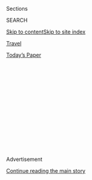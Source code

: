 <div id="app">

<div>

<div>

<div>

<div class="NYTAppHideMasthead css-1q2w90k e1suatyy0">

<div class="section css-ui9rw0 e1suatyy2">

<div class="css-eph4ug er09x8g0">

<div class="css-6n7j50">

</div>

<span class="css-1dv1kvn">Sections</span>

<div class="css-10488qs">

<span class="css-1dv1kvn">SEARCH</span>

</div>

[Skip to content](#site-content)[Skip to site
index](#site-index)

</div>

<div id="masthead-section-label" class="css-1wr3we4 eaxe0e00">

[Travel](https://www.nytimes3xbfgragh.onion/section/travel)

</div>

<div class="css-10698na e1huz5gh0">

</div>

</div>

<div id="masthead-bar-one" class="section hasLinks css-15hmgas e1csuq9d3">

<div class="css-uqyvli e1csuq9d0">

</div>

<div class="css-1uqjmks e1csuq9d1">

</div>

<div class="css-9e9ivx">

[](https://myaccount.nytimes3xbfgragh.onion/auth/login?response_type=cookie&client_id=vi)

</div>

<div class="css-1bvtpon e1csuq9d2">

[Today’s
Paper](https://www.nytimes3xbfgragh.onion/section/todayspaper)

</div>

</div>

</div>

</div>

<div data-aria-hidden="false">

<div id="site-content" data-role="main">

<div>

<div class="css-1aor85t" style="opacity:0.000000001;z-index:-1;visibility:hidden">

<div class="css-1hqnpie">

<div class="css-epjblv">

<span class="css-17xtcya">[Travel](/section/travel)</span><span class="css-x15j1o">|</span><span class="css-fwqvlz">Road
Tripping While Black: Readers
Respond</span>

</div>

<div class="css-k008qs">

<div class="css-1iwv8en">

<span class="css-18z7m18"></span>

<div>

</div>

</div>

<span class="css-1n6z4y">https://nyti.ms/31eYFwz</span>

<div class="css-1705lsu">

<div class="css-4xjgmj">

<div class="css-4skfbu" data-role="toolbar" data-aria-label="Social Media Share buttons, Save button, and Comments Panel with current comment count" data-testid="share-tools">

  - 
  - 
  - 
  - 
    
    <div class="css-6n7j50">
    
    </div>

  - 
  - 

</div>

</div>

</div>

</div>

</div>

</div>

<div class="css-13pd83m">

</div>

<div id="top-wrapper" class="css-1sy8kpn">

<div id="top-slug" class="css-l9onyx">

Advertisement

</div>

[Continue reading the main
story](#after-top)

<div class="ad top-wrapper" style="text-align:center;height:100%;display:block;min-height:250px">

<div id="top" class="place-ad" data-position="top" data-size-key="top">

</div>

</div>

<div id="after-top">

</div>

</div>

<div>

<div id="sponsor-wrapper" class="css-1hyfx7x">

<div id="sponsor-slug" class="css-19vbshk">

Supported by

</div>

[Continue reading the main
story](#after-sponsor)

<div id="sponsor" class="ad sponsor-wrapper" style="text-align:center;height:100%;display:block">

</div>

<div id="after-sponsor">

</div>

</div>

<div class="css-186x18t">

</div>

<div class="css-1vkm6nb ehdk2mb0">

# Road Tripping While Black: Readers Respond

</div>

Hitting the open road can be fraught for some black Americans, who share
their anxieties of racist targeting. For others, getting behind the
wheel is
freedom.

<div class="css-79elbk" data-testid="photoviewer-wrapper">

<div class="css-z3e15g" data-testid="photoviewer-wrapper-hidden">

</div>

<div class="css-1a48zt4 ehw59r15" data-testid="photoviewer-children">

![](https://static01.graylady3jvrrxbe.onion/images/2020/06/25/travel/25road-trip-grid/25road-trip-grid-articleLarge.jpg?quality=75&auto=webp&disable=upscale)

</div>

</div>

<div class="css-18e8msd">

<div class="css-pdw9fk epjyd6m0">

<div class="css-1txwxcy ey68jwv0" data-aria-hidden="true">

[![Tariro
Mzezewa](https://static01.graylady3jvrrxbe.onion/images/2018/08/24/opinion/tariro-headshot/tariro-headshot-thumbLarge-v2.png
"Tariro Mzezewa")](https://www.nytimes3xbfgragh.onion/by/tariro-mzezewa)[![Tacey
Rychter](https://static01.graylady3jvrrxbe.onion/images/2019/01/29/multimedia/author-tacey-rychter/author-tacey-rychter-thumbLarge.png
"Tacey Rychter")](https://www.nytimes3xbfgragh.onion/by/tacey-rychter)

</div>

<div class="css-1baulvz">

By [<span class="css-1baulvz" itemprop="name">Tariro
Mzezewa</span>](https://www.nytimes3xbfgragh.onion/by/tariro-mzezewa)
and [<span class="css-1baulvz last-byline" itemprop="name">Tacey
Rychter</span>](https://www.nytimes3xbfgragh.onion/by/tacey-rychter)

</div>

</div>

  - 
    
    <div class="css-ld3wwf e16638kd2">
    
    Published June 25, 2020Updated July 13,
    2020
    
    </div>

  - 
    
    <div class="css-4xjgmj">
    
    <div class="css-pvvomx" data-role="toolbar" data-aria-label="Social Media Share buttons, Save button, and Comments Panel with current comment count" data-testid="share-tools">
    
      - 
      - 
      - 
      - 
        
        <div class="css-6n7j50">
        
        </div>
    
      - 
      - 
    
    </div>
    
    </div>

</div>

</div>

<div class="section meteredContent css-1r7ky0e" name="articleBody" itemprop="articleBody">

<div class="css-1fanzo5 StoryBodyCompanionColumn">

<div class="css-53u6y8">

The road trip has long been considered part of the great American
experience, but the feeling of freedom often associated with getting in
a car and seeing the country hasn’t always been extended to
African-American travelers, who often worry about discrimination and
racism while traveling.

After publishing a story on the concerns and anxieties many [black
travelers experience when
driving](https://www.nytimes3xbfgragh.onion/2020/06/10/travel/road-trip-black.html),
we asked readers to share their experiences. In hundreds of responses,
people told us about their fears and worries, but they also shared
stories of a pastime they’ve enjoyed with grandparents, parents,
children and friends.

Many people said that their families used the Green Book, a guidebook
first published in 1936 that listed welcoming towns, motels and
restaurants for black travelers; others said that trips require a lot of
planning and little spontaneity. Fear of being stopped by the police or
encountering racism on the road has kept some people from venturing out.
But for those who have traveled, seeing the country has been rewarding
and they plan on continuing to explore.

</div>

</div>

<div class="css-1fanzo5 StoryBodyCompanionColumn">

<div class="css-53u6y8">

The following responses have been lightly edited for length and
clarity.

</div>

</div>

<div>

</div>

<div class="css-1fanzo5 StoryBodyCompanionColumn">

<div class="css-53u6y8">

## ‘It is a lifestyle, this worry’

<div class="css-79elbk" data-testid="photoviewer-wrapper">

<div class="css-z3e15g" data-testid="photoviewer-wrapper-hidden">

</div>

<div class="css-1a48zt4 ehw59r15" data-testid="photoviewer-children">

<div class="css-zgakxe erfvjey0">

<span class="css-1ly73wi e1tej78p0">Image</span>

<div class="css-zjzyr8">

<div data-testid="lazyimage-container" style="height:685.5791962174942px">

</div>

</div>

</div>

<span class="css-16f3y1r e13ogyst0" data-aria-hidden="true">Thalia
Rodriguez with her brother on a trip to the Jersey
Shore. </span><span class="css-cnj6d5 e1z0qqy90" itemprop="copyrightHolder"><span class="css-1ly73wi e1tej78p0">Credit...</span><span>Thalia
Rodriguez</span></span>

</div>

</div>

I’ve taken several road trips to the Poconos with my mother and siblings
and we have been stopped by the police, unfortunately, almost every
time. We are from the Bronx and we would take road trips to indoor water
parks like Great Wolf Lodge and were always stopped. It would cause us
extreme anxiety. The cops would be so aggressive toward our mother and
we would be still in the car waiting to see what would happen. To this
day, as young adults, when going for road trips to the lakes or Lake
George we are always looking out the window, actively worried. It is a
lifestyle, this worry and anxiety about the cops.

*— Thalia Rodriguez, Bronx, N.Y.*

## ‘This land is my land, and I plan to drive every mile of it.’

</div>

</div>

<div class="css-79elbk" data-testid="photoviewer-wrapper">

<div class="css-z3e15g" data-testid="photoviewer-wrapper-hidden">

</div>

<div class="css-1a48zt4 ehw59r15" data-testid="photoviewer-children">

![<span class="css-16f3y1r e13ogyst0" data-aria-hidden="true">Joshua
Lawrence Lazard’s friends at the Oak Alley Plantation, in Louisiana, in
March
2014.</span><span class="css-cnj6d5 e1z0qqy90" itemprop="copyrightHolder"><span class="css-1ly73wi e1tej78p0">Credit...</span><span>Joshua
Lawrence
Lazard</span></span>](https://static01.graylady3jvrrxbe.onion/images/2020/06/24/travel/oakImage-1593019440077/oakImage-1593019440077-articleLarge-v2.jpg?quality=75&auto=webp&disable=upscale)

</div>

</div>

<div class="css-1fanzo5 StoryBodyCompanionColumn">

<div class="css-53u6y8">

My parents always told me stories of the perils of “road tripping while
Black,” but it never stopped us from going on road trips as a family. To
this day, I have a pretty good interstate map in my head. At least twice
a year I end up taking a trip of 12 hours or more. I probably worry
about being a solo traveler more than being a black traveler. I’m always
aware of my surroundings because being solo just makes me more of a
target. I generally stick to the Interstate System, and when I do
venture on back roads, I try to avoid stopping for gas or bathroom
breaks. The prevalence of Confederate flags mounted on porches and
flying in yards in the rural South still chills me to my core. I have
logged miles through the dense fog of the Appalachian Mountains, the
humid heat of the Deep South and the frozen prairies of Illinois, and I
don’t see any reason to stop now. This land is my land, and I plan to
drive every mile of it.

— *Joshua Lawrence Lazard, Raleigh, N.C.*

## ‘It makes you wary, all the time’

</div>

</div>

<div class="css-79elbk" data-testid="photoviewer-wrapper">

<div class="css-z3e15g" data-testid="photoviewer-wrapper-hidden">

</div>

<div class="css-1a48zt4 ehw59r15" data-testid="photoviewer-children">

<div class="css-1xdhyk6 erfvjey0">

<span class="css-1ly73wi e1tej78p0">Image</span>

<div class="css-zjzyr8">

<div data-testid="lazyimage-container" style="height:290px">

</div>

</div>

</div>

<span class="css-16f3y1r e13ogyst0" data-aria-hidden="true">Valerie
Johnson (bottom-left) on vacation with her
family.</span><span class="css-cnj6d5 e1z0qqy90" itemprop="copyrightHolder"><span class="css-1ly73wi e1tej78p0">Credit...</span><span>Valerie
Johnson</span></span>

</div>

</div>

<div class="css-1fanzo5 StoryBodyCompanionColumn">

<div class="css-53u6y8">

In about 1971 in Georgia, the skies opened up on our family trip back
home to North Carolina from our vacation in Florida, so when we saw the
glowing red vacancy sign, we were elated. We pulled up close to the door
and a man came out in a trench coat with a big umbrella, a welcoming
smile on his face. But as soon as the inside light popped on, revealing
my mother, father, brother and me as black, the man’s smile vanished. He
signaled “no” with his hand and retreated. The last thing I saw through
the rain-streaked window was the “no” flickering on in front of
“vacancy” as we pulled out of the mostly empty parking lot. I was
only 6 or 7 but I knew what had happened.

This summer I need to accompany my daughter on her move to California.
There are states where I am not comfortable on the roads. I am always
afraid that the police will stop me. I am afraid that I will be accused
of doing something and the fact that I am a middle-aged lawyer won’t
save me. And I am wary of stopping at establishments in towns where I
might not be wanted. That is what racism does. It makes you wary, all
the time, so we will likely fly despite the risks of airplane travel.

— *Valerie Johnson, Durham,
N.C.*

## ‘Unless I’m with my white friends, I won’t stop’

<div class="css-79elbk" data-testid="photoviewer-wrapper">

<div class="css-z3e15g" data-testid="photoviewer-wrapper-hidden">

</div>

<div class="css-1a48zt4 ehw59r15" data-testid="photoviewer-children">

<div class="css-zgakxe erfvjey0">

<span class="css-1ly73wi e1tej78p0">Image</span>

<div class="css-zjzyr8">

<div data-testid="lazyimage-container" style="height:514.9111111111112px">

</div>

</div>

</div>

<span class="css-16f3y1r e13ogyst0" data-aria-hidden="true">Tyler
Beckworth, with his fiancee at Zion National Park in Utah, February 
2018. </span><span class="css-cnj6d5 e1z0qqy90" itemprop="copyrightHolder"><span class="css-1ly73wi e1tej78p0">Credit...</span><span>Tyler
Beckworth</span></span>

</div>

</div>

Road trips have always been a passion of mine and I will certainly plan
a few this summer. However, being a black male has and will continue to
keep certain places off limits in my mind. Rolling through a small town
and stopping in the local bar has always intrigued me, but unless I’m
with my white friends, I won’t stop. There’s simply no knowing who is in
there. I’m sure I’ve missed out on a great bar with great people. But
it’s not a risk I’m willing to take.

*— Tyler Beckworth., Los Angeles, Calif.*

## ‘I sweat every detail’

My friends, who are mostly white, have a freedom in making travel plans
I never will. I sweat every detail from where we stop for gas, spend the
night, even the side roads and detours we take.

I refuse to let fear dictate the choices I make, but there are limits to
how much protection even the most abundant caution and vigilance can
provide. I’ve been incredibly lucky and never had a racial incident
while driving, but I wonder with every trip whether or not this is the
time my luck runs out.

*— Spencer Gilbert, New York,
N.Y.*

## ‘We did not experience any overt hatred’

<div class="css-79elbk" data-testid="photoviewer-wrapper">

<div class="css-z3e15g" data-testid="photoviewer-wrapper-hidden">

</div>

<div class="css-1a48zt4 ehw59r15" data-testid="photoviewer-children">

<div class="css-zgakxe erfvjey0">

<span class="css-1ly73wi e1tej78p0">Image</span>

<div class="css-zjzyr8">

<div data-testid="lazyimage-container" style="height:515.5555555555555px">

</div>

</div>

</div>

<span class="css-16f3y1r e13ogyst0" data-aria-hidden="true">April Banks
during her 2010 cross-country bicycle ride from San Francisco to
Washington D.C..</span>

</div>

</div>

</div>

</div>

<div class="css-1fanzo5 StoryBodyCompanionColumn">

<div class="css-53u6y8">

I have taken multiple short and long road trips across America,
including one bicycle ride from San Francisco to Washington D.C.,
exactly 10 years ago this June.

Of all my international travels, it was the bicycle trip across America
that worried my friends and family the most. Two black women on bicycles
riding through Middle America. We were highly visible and had lots of
interactions with other travelers and folks in small-town America. Our
awareness was heightened, but we did not experience any overt hatred.

We did experience many acts of kindness, like a ride into town during a
hailstorm. Or when a white police chief in a small town let us camp in
his backyard because the only motel in town said they had “no vacancy.”
We heard many opinions from native, black, white and immigrant
communities about our ride and about their politics. We saw signs
protesting Obama. Mostly people were shocked and curious to see us.

*— April Banks, Los Angeles,
Calif.*

## ‘Never had any issues’

</div>

</div>

<div class="css-79elbk" data-testid="photoviewer-wrapper">

<div class="css-z3e15g" data-testid="photoviewer-wrapper-hidden">

</div>

<div class="css-1a48zt4 ehw59r15" data-testid="photoviewer-children">

<div class="css-1xdhyk6 erfvjey0">

<span class="css-1ly73wi e1tej78p0">Image</span>

<div class="css-zjzyr8">

<div data-testid="lazyimage-container" style="height:257.77777777777777px">

</div>

</div>

</div>

<span class="css-16f3y1r e13ogyst0" data-aria-hidden="true">Sam Tyler on
a trip to Yosemite National Park in 2017.</span>

</div>

</div>

<div class="css-1fanzo5 StoryBodyCompanionColumn">

<div class="css-53u6y8">

I am a 39-year-old black male who has traveled all around the U.S.A. and
in 13 countries. In all of my road trips, I have never really been
afraid to travel because of my race. There are times when I stop in
small rural towns (especially in the South) for gas or at welcome stops
where I can tell my presence as a black male is not welcome. The biggest
risks, in my opinion, for black travelers are state troopers who see us
as targets for stops. I will never let the racism of a few deter me from
traveling, as during most of my traveling I have never had any issues. I
think it is important to stay aware while not being afraid.

*— Sam Tyler, Atlanta,
Ga.*

## ‘We’ve always made it beautiful’

<div class="css-79elbk" data-testid="photoviewer-wrapper">

<div class="css-z3e15g" data-testid="photoviewer-wrapper-hidden">

</div>

<div class="css-1a48zt4 ehw59r15" data-testid="photoviewer-children">

<div class="css-zgakxe erfvjey0">

<span class="css-1ly73wi e1tej78p0">Image</span>

<div class="css-zjzyr8">

<div data-testid="lazyimage-container" style="height:685.5791962174942px">

</div>

</div>

</div>

<span class="css-16f3y1r e13ogyst0" data-aria-hidden="true">Jerilyn D.
Williams as a child (center) during a family reunion in Ohio in the
summer of 1973.</span>

</div>

</div>

As a young girl in the 1970s, I always looked forward to our annual
summer road trip to Tennessee for my grandfather’s family reunion. One
of the best treats of the weekend was the huge picnic lunch my
grandmother would prepare for our trip down I-65. Mom (as my sisters and
I called our grandmother) would fry chicken and make potato salad,
meatloaf, poundcake and more. There would be six or seven cars full of
Walkers and Wards heading south to Centerville, and we’d all stop at
that same rest area in Kentucky for lunch. Then we’d pile back into our
respective cars and make our way down the interstate.

</div>

</div>

<div class="css-1fanzo5 StoryBodyCompanionColumn">

<div class="css-53u6y8">

It didn’t dawn on me until I was in my 20s why my family had this
established tradition. My grandmother made and packed lunch for her
three children during the 1950s and ’60s when they would trek to the
South. My grandparents were painfully aware of the South’s Jim Crow
customs and unwritten laws (even in the 1970s and ’80s). They knew,
although laws had changed since the Civil Rights Movement, laws don’t
change hearts and minds.

The mid-trip picnics I enjoyed so much as a child began out of
necessity, not from choice.

Even though racism and bigotry were the catalysts for my family’s
tradition, we have lovingly turned it into something warming and
familial. That’s what my ancestors have always done: We’ve always been
given the scraps, the leftovers, the remnants; and we’ve always made it
beautiful, covetous, delicious.

*— Jerilyn D. Williams, Lansing, Mich.*

</div>

</div>

<div>

</div>

<div class="css-1fanzo5 StoryBodyCompanionColumn">

<div class="css-53u6y8">

-----

***Follow New York Times Travel***
*on*[*Instagram*](https://www.instagram.com/nytimestravel/)*,*[*Twitter*](https://twitter.com/nytimestravel)
*and*[*Facebook*](https://www.facebookcorewwwi.onion/nytimestravel/)*.
And*[*sign up for our weekly Travel Dispatch
newsletter*](https://www.nytimes3xbfgragh.onion/newsletters/traveldispatch)
*to receive expert tips on traveling smarter and inspiration for your
next vacation. Dreaming up a future getaway or just armchair traveling?
Check out our*[*52 Places
list*](https://www.nytimes3xbfgragh.onion/interactive/2020/travel/places-to-visit.html)*.*

</div>

</div>

</div>

<div>

</div>

<div>

</div>

<div>

</div>

<div>

<div id="bottom-wrapper" class="css-1ede5it">

<div id="bottom-slug" class="css-l9onyx">

Advertisement

</div>

[Continue reading the main
story](#after-bottom)

<div id="bottom" class="ad bottom-wrapper" style="text-align:center;height:100%;display:block;min-height:90px">

</div>

<div id="after-bottom">

</div>

</div>

</div>

</div>

</div>

## Site Index

<div>

</div>

## Site Information Navigation

  - [© <span>2020</span> <span>The New York Times
    Company</span>](https://help.nytimes3xbfgragh.onion/hc/en-us/articles/115014792127-Copyright-notice)

<!-- end list -->

  - [NYTCo](https://www.nytco.com/)
  - [Contact
    Us](https://help.nytimes3xbfgragh.onion/hc/en-us/articles/115015385887-Contact-Us)
  - [Work with us](https://www.nytco.com/careers/)
  - [Advertise](https://nytmediakit.com/)
  - [T Brand Studio](http://www.tbrandstudio.com/)
  - [Your Ad
    Choices](https://www.nytimes3xbfgragh.onion/privacy/cookie-policy#how-do-i-manage-trackers)
  - [Privacy](https://www.nytimes3xbfgragh.onion/privacy)
  - [Terms of
    Service](https://help.nytimes3xbfgragh.onion/hc/en-us/articles/115014893428-Terms-of-service)
  - [Terms of
    Sale](https://help.nytimes3xbfgragh.onion/hc/en-us/articles/115014893968-Terms-of-sale)
  - [Site
    Map](https://spiderbites.nytimes3xbfgragh.onion)
  - [Help](https://help.nytimes3xbfgragh.onion/hc/en-us)
  - [Subscriptions](https://www.nytimes3xbfgragh.onion/subscription?campaignId=37WXW)

</div>

</div>

</div>

</div>
